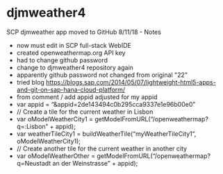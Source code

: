 # djmweather4
SCP djmweather app moved to GitHub
8/11/18 - Notes
* now must edit in SCP full-stack WebIDE
* created openweathermap.org API key
* had to change github password
* change to djmweather4 repository again
* apparently github password not changed from original "22"
* tried blog https://blogs.sap.com/2014/05/07/lightweight-html5-apps-and-git-on-sap-hana-cloud-platform/
* from comment / add appid adjusted for my appid
*    var appid = “&appid=2de143494c0b295cca9337e1e96b00e0”
*    // Create a tile for the current weather in Lisbon
*    var oModelWeatherCity1 = getModelFromURL(“/openweathermap?q=:Lisbon” + appid);
*    var weatherTileCity1 = buildWeatherTile(“myWeatherTileCity1”, oModelWeatherCity1);
*    // Create another tile for the current weather in another city
*    var oModelWeatherOther = getModelFromURL(“/openweathermap?q=Neustadt an der Weinstrasse” + appid);
